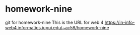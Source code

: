 # homework-nine

git for homework-nine
This is the URL for web 4
https://in-info-web4.informatics.iupui.edu/~ac58/homework-nine
